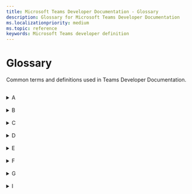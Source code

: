 ```yaml
---
title: Microsoft Teams Developer Documentation - Glossary
description: Glossary for Microsoft Teams Developer Documentation
ms.localizationpriority: medium
ms.topic: reference
keywords: Microsoft Teams developer definition
---
```

# Glossary

Common terms and definitions used in Teams Developer Documentation.
<br>
<br>
<details>
<summary>A</summary>

| Term | Definition |
| --- | --- |
| Action command | Action commands are used to present the users with a modal popup to collect or display information. <br>**See also**: Messaging extension; Search commands |
| Adaptive Card | An Adaptive Card is an actionable snippets of content that you can add to a conversation through a bot or messaging extension. Using text, graphics, and buttons, these cards provide rich communication to your audience. |
| App Catalog | App Catalog is used to store the apps for SharePoint and office for our organization's internal use. |
| App manifest | The Teams app manifest describes how the app integrates into the Microsoft Teams product. Your manifest must conform to the schema hosted at https://developer.microsoft.com/json-schemas/teams/v1.11/MicrosoftTeams.schema.json. |
| App package | A Teams app package is a zip file that contains the App manifest file and app icons - color icon and outline icon. |
| App permissions | The App permissions option in Teams lets you enable the app's device permissions for your app. It is available only when the manifest file of the app declares that the app needs device permissions. <br> **See also**: Device permissions |
| App scope | App scope determines how your app interacts with your users. An app can have Personal scope, Channel scope, or Team scope. A Teams app can exist across scopes. |
| App Studio | App Studio is an app to start creating or integrating your own Microsoft Teams apps. It has now evolved to Developer Portal. <br> **See also**: Developer Portal |
| Azure resource | A service that is available through Azure that your Teams app can use for Azure deployment. It could be storage accounts, web apps, databases, and more. |
| Azure Active Directory | Azure Active Directory (Azure AD) is Microsoft’s cloud-based identity and access management service. It helps authenticated users access resources internal and external Azure resources. |
| Authentication | Authentication is a process to authorize user access for your app's usage. it can be done using Microsoft Graph APIs or web-based authentication. <br> **See also**: Identity providers |
| Authentication flow | In Teams, there are two different authentication flows to authenticate a user for using an app: web-based authentication and OAuthPrompt flow. |
|
</details>
<br>
<details>
<summary>B</summary>

| Term | Definition |
| --- | --- |
| Blazor | Blazor is a free and open-source web framework that enables developers to create web apps using C# and HTML. It lets you build interactive web UIs using C# instead of JavaScript. Blazor apps are composed of reusable web UI components implemented using C#, HTML, and CSS. It is being developed by Microsoft. |
| Bicep | Bicep is a declarative language, which means the elements can appear in any order. Unlike imperative languages, the order of elements doesn't affect how deployment is processed. |
| Bot | A bot is an app that performs programmed repetitive tasks. <br> **See also**: Conversational bot; Chat bot |
| Bot Emulator | Bot Framework Emulator is a desktop application that allows you to test and debug bots, either locally or remotely. |
| Bot Framework | The Bot Framework is a rich SDK used to create bots using C#, Java, Python, and JavaScript. If you already have a bot that is based on the Bot Framework, you can easily modify it to work in Teams. |
|
</details>
<br>
<details>
<summary>C</summary>

| Term | Definition |
| --- | --- |
| Call bot | A bot that participates in audio or video calls and online meetings. <br> **See also**: Chat bot; Meeting bot |
| Capability | The feature of a Teams app are called as Capability. An app may have one or more core capabilities, such as tab, bot, messaging extensions. <br>**See also**: Device capability; Media capability |
| Chat bot | A bot is also referred to as a chatbot or conversational bot. It is an app that runs simple and repetitive tasks by users such as customer service or support staff. <br> **See also**: Conversational bot. |
| Channel | A channel is a single place for a team to share messages, tools, and files. In Teams, teamwork and communication happen in channels.  |
| Client secret | The Client secret/password or a public or private key pair that is Certificate. This is not required for native apps. <br> **See also**: Bot |
| Cloud resources | A service that is available on cloud through internet that your Teams app can use. It could be storage accounts, web apps, databases, and more. |
| Collaboration app | An app with capabilities for a user to work in a collaborative workspace with other users. <br> **See also**: Standalone app |
| Connectors | Connectors allow users to subscribe to receive notifications and messages from the web services. They expose the HTTPS endpoint for the service to post messages to Teams channels, typically in the form of cards. <br> **See also**: Webhooks |
| Conversation | A conversation is a series of messages sent between your Microsoft Teams bot and one or more users. A conversation can have three scopes: channel, personal, and group chat. <br>**See also**: One-on-one chat; Group chat |
| Conversational bot |  Conversational bots allow users to interact with your web service using text, interactive cards, and task modules. <br>**See aso** Chat bot |
|
</details>
<br>
<details>
<summary>D</summary>

| Term | Definition |
| --- | --- |
| Deep linking | In a Teams app, you can create deep links to information and features within Teams or to help the user navigate to content in your app. |
| Developer Portal for Teams | The Developer Portal for Teams is the primary tool for configuring, distributing, and managing your Microsoft Teams apps. With the Developer Portal, you can collaborate with colleagues on your app, set up runtime environments, and much more. |
| Developer Preview | Developer Preview is a public program for developers which provides early access to unreleased features in Microsoft Teams. This allows you to explore and test upcoming features for potential inclusion in your Microsoft Teams app. |
| Deploy | Deployment is a two-step process. You provision the resources on internet, and then deploy or upload the backend and frontend code for the application.  At Deployment, your code for your app is copied to the resources you created during the provision step. <br>**See also**: Provision |
| Device capabilities | A mobile or desktop has built-in devices, such as camera and microphone, called capabilities. You can access the following device capabilities on mobile or desktop through dedicated APIs available in Microsoft Teams JavaScript client SDK. <br>**See also**: Capability; Media capability |
| Device permission | If an app needs to utilize a native device capability, it must request permission to access the capability. You can manage device permissions in Teams settings. <br>**See also**: App permissions |
| Dev environment | Dev environment is a type of development environment that Teams Toolkit creates by default to represent remote or cloud environment configurations. A project can have multiple remote environments. You can add more dev environments to your project using Teams Toolkit. <br>**See also** Environment; Local environment |
| DevTools | Browser's Devtools are used to view console logs, view or modify runtime network requests, add breakpoints to code (JavaScript) and perform interactive debugging for a Teams app. The feature is only available for desktop and Android clients after the Developer Preview has been enabled. |
| Dynamic search | Dynamic search is a search feature for Adaptive Cards that is useful to search and select data from large data sets. It helps to filter out the choices as the user types. <br>**See also**: Static search |
|
</details>
<br>
<details>
<summary>E</summary>

| Term | Definition |
| --- | --- |
| E5 account |  <br>**See also**: Microsoft 365 account |
| Entry point |  |
| Environment | A feature in Teams Toolkit that lets you create and use multiple development environments for your app project. There are two dev environments that Teams Toolkit creates by default - local environment and dev environment. <br>**See also**: Local environment; Dev environment |
|
</details>
<br>
<details>
<summary>F</summary>

| Term | Definition |
| --- | --- |
| Framework SDK |  |
|
</details>
<br>
<details>
<summary>G</summary>

| Term | Definition |
| --- | --- |
| Group chat |   |
|
</details>
<br>
<details>
<summary>I</summary>

| Term | Definition |
| --- | --- |
| Identity provider |  |
| Incoming webhooks |  |
| In-meeting app experience |  |

